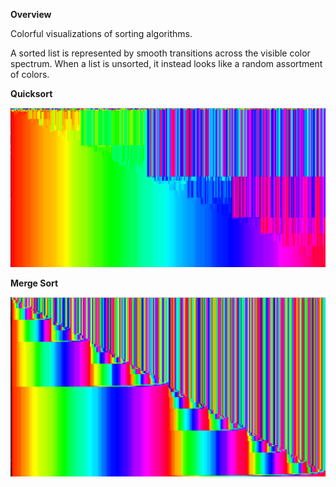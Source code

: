**Overview**

Colorful visualizations of sorting algorithms. 

A sorted list is represented by smooth transitions across the visible color spectrum. When a list is unsorted, it instead looks like a random assortment of colors. 

**Quicksort**

![Screenshot](quicksort.png)


**Merge Sort**

![Screenshot](mergesort.png)
